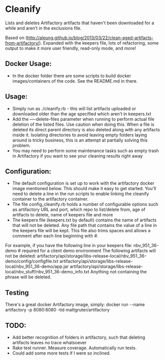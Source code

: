 # Cleanify

Lists and deletes Artifactory artifacts that haven't been downloaded for a while and aren’t in the exclusions file.

Based on (http://aleung.github.io/blog/2013/03/22/clean-aged-artifacts-from-artifactory/). Expanded with the keepers file, lots of refactoring, some output to make it more user friendly, read-only mode, and more!

## Docker Usage:
* In the docker folder there are some scripts to build docker images/containers of the code. See the README.md in there.

## Usage:
* Simply run as ./cleanify.rb - this will list artifacts uploaded or downloaded older than the age specified which aren’t in keepers.txt
* Add the —-delete-files parameter when running to perform actual file deletion of the listed files. Use caution when doing this. When a file is deleted its direct parent directory is also deleted along with any artifacts inside it. Isolating directories to avoid leaving empty folders laying around is tricky business, this is an attempt at partially solving this problem. 
* You may need to perform some maintenance tasks such as empty trash in Artifactory if you want to see your cleaning results right away

## Configuration:
* The default configuration is set up to work with the artifactory docker image mentioned below. This should make it easy to get started. You'll need to delete a line in the run scripts to enable linking the cleanify container to the artifactory container.
* The file config_cleanify.rb holds a number of configurable options such as artifactory URL and port, which repo to list/delete from, age of artifacts to delete, name of keepers file and more
* The keepers file (keepers.txt by default) contains the name of artifacts that will not be deleted. Any file path that contains the value of a line in the keepers file will be kept. This file also trims spaces and allows a comment after each line beginning with #.

For example, if you have the following line in your keepers file:
nbv_951_36-demo # required for a client demo environment
The following artifacts will not be deleted:
artifactory/api/storage/libs-release-local/nbv_951_36-demo/config/configfile.txt
artifactory/api/storage/libs-release-local/nbv_951_36-demo/app.jar
artifactory/api/storage/libs-release-local/nbv_stuff/nbv_951_36-demo_info.txt
Anything not containing the phrase will be deleted.

## Testing
There's a great docker Artifactory image, simply:
docker run --name artifactory -p 8080:8080 -tid mattgruter/artifactory

## TODO:
* Add better recognition of folders in artifactory, such that deleting artifacts leaves no trace whatsoever
* Rake test runner. Measure coverage. Automatically run tests.
* Could add some more tests if I were so inclined.
